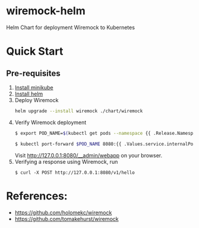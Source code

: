 # wiremock-helm
Helm Chart for deployment Wiremock to Kubernetes

# Quick Start
## Pre-requisites
1. [Install minikube](https://kubernetes.io/docs/tasks/tools/install-minikube/)
2. [Install helm](https://helm.sh/docs/intro/install/)
3. Deploy Wiremock
    ```bash
    helm upgrade --install wiremock ./chart/wiremock
    ```
4. Verify Wiremock deployment
    ```bash
    $ export POD_NAME=$(kubectl get pods --namespace {{ .Release.Namespace }} -l "app.kubernetes.io/name={{ include "wiremock.name" . }},app.kubernetes.io/instance={{ .Release.Name }}" -o jsonpath="{.items[0].metadata.name}")

    $ kubectl port-forward $POD_NAME 8080:{{ .Values.service.internalPort}}
    ```
    Visit http://127.0.0.1:8080/__admin/webapp on your browser.
5. Verifying a response using Wiremock, run
    ```
    $ curl -X POST http://127.0.0.1:8080/v1/hello
    ```

# References:
* https://github.com/holomekc/wiremock
* https://github.com/tomakehurst/wiremock